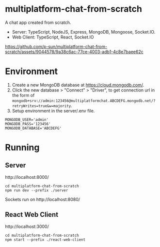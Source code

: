 # multiplatform-chat-from-scratch

A chat app created from scratch.
* Server: TypeScript, NodeJS, Express, MongoDB, Mongoose, Socket.IO.
* Web Client: TypeScript, React, Socket.IO

https://github.com/p-sun/multiplatform-chat-from-scratch/assets/9044578/9a38c6ac-77ce-4003-adb1-4c8e7baee62c

# Environment

1. Create a new MongoDB database at https://cloud.mongodb.com/.
2. Click the new database > "Connect" > "Driver", to get connection url in the form of `mongodb+srv://admin:123456@multiplatformchat.ABCDEFG.mongodb.net/?retryWrites=true&w=majority`.
3. Setup environment in the server/.env file.

```
MONGODB_USER='admin'
MONGODB_PASS='123456'
MONGODB_DATABASE='ABCDEFG'
```

# Running

## Server

http://localhost:8000/

```
cd multiplatform-chat-from-scratch
npm run dev --prefix ./server
```

Sockets run on http://localhost:8080/

## React Web Client

http://localhost:3000/

```
cd multiplatform-chat-from-scratch
npm start --prefix ./react-web-client
```
